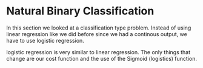 # Natural Binary Classification

In this section we looked at a classification type problem. Instead of using linear regression like we did before since we had a continous output, we have to use logistic regression.

logistic regression is very similar to linear regression. The only things that change are our cost function and the use of the Sigmoid (logistics) function. 
